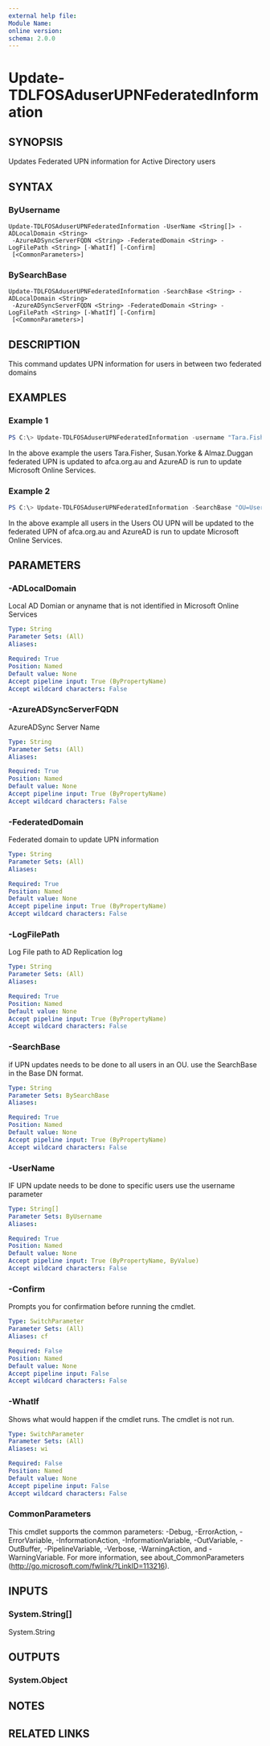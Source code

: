 ```yaml
---
external help file:
Module Name:
online version:
schema: 2.0.0
---
```


# Update-TDLFOSAduserUPNFederatedInformation

## SYNOPSIS
Updates Federated UPN information for Active Directory users

## SYNTAX

### ByUsername
```
Update-TDLFOSAduserUPNFederatedInformation -UserName <String[]> -ADLocalDomain <String>
 -AzureADSyncServerFQDN <String> -FederatedDomain <String> -LogFilePath <String> [-WhatIf] [-Confirm]
 [<CommonParameters>]
```

### BySearchBase
```
Update-TDLFOSAduserUPNFederatedInformation -SearchBase <String> -ADLocalDomain <String>
 -AzureADSyncServerFQDN <String> -FederatedDomain <String> -LogFilePath <String> [-WhatIf] [-Confirm]
 [<CommonParameters>]
```

## DESCRIPTION
This command updates UPN information for users in between two federated domains

## EXAMPLES

### Example 1
```powershell
PS C:\> Update-TDLFOSAduserUPNFederatedInformation -username "Tara.Fisher", "Susan.Yorke", "Almaz.Duggan" -ADLocalDomain 'abio2018.org.au' -FederatedDomain 'afca.org.au' -AzureADSyncServerFQDN "FOSAUMELDC01.ABIO.org.au" -LogFilePath C:\Scripts -Verbose 
```

In the above example the users Tara.Fisher, Susan.Yorke & Almaz.Duggan federated UPN is updated
to afca.org.au and AzureAD is run to update Microsoft Online Services.

### Example 2
```powershell
PS C:\> Update-TDLFOSAduserUPNFederatedInformation -SearchBase "OU=Users,OU=SyncedUsers,DC=ABIO,DC=Org,DC=AU" -ADLocalDomain 'ABIO22.org.au' -FederatedDomain 'afca.org.au' -AzureADSyncServerFQDN "FOSAUMELDC01.ABIO.org.au" -LogFilePath C:\Scripts -Verbose -WhatIf
```

In the above example all users in the Users OU UPN will be updated to the federated UPN of  afca.org.au and AzureAD is run to update Microsoft Online Services.

## PARAMETERS

### -ADLocalDomain
Local AD Domian or anyname that is not identified in Microsoft Online Services

```yaml
Type: String
Parameter Sets: (All)
Aliases:

Required: True
Position: Named
Default value: None
Accept pipeline input: True (ByPropertyName)
Accept wildcard characters: False
```

### -AzureADSyncServerFQDN
AzureADSync Server Name
```yaml
Type: String
Parameter Sets: (All)
Aliases:

Required: True
Position: Named
Default value: None
Accept pipeline input: True (ByPropertyName)
Accept wildcard characters: False
```

### -FederatedDomain
Federated domain to update UPN information 

```yaml
Type: String
Parameter Sets: (All)
Aliases:

Required: True
Position: Named
Default value: None
Accept pipeline input: True (ByPropertyName)
Accept wildcard characters: False
```

### -LogFilePath
Log File path to AD Replication log
```yaml
Type: String
Parameter Sets: (All)
Aliases:

Required: True
Position: Named
Default value: None
Accept pipeline input: True (ByPropertyName)
Accept wildcard characters: False
```

### -SearchBase
if UPN updates needs to be done to all users in an OU. use the SearchBase
in the Base DN format.

```yaml
Type: String
Parameter Sets: BySearchBase
Aliases:

Required: True
Position: Named
Default value: None
Accept pipeline input: True (ByPropertyName)
Accept wildcard characters: False
```

### -UserName
IF UPN update needs to be done to specific users use the username parameter

```yaml
Type: String[]
Parameter Sets: ByUsername
Aliases:

Required: True
Position: Named
Default value: None
Accept pipeline input: True (ByPropertyName, ByValue)
Accept wildcard characters: False
```

### -Confirm
Prompts you for confirmation before running the cmdlet.

```yaml
Type: SwitchParameter
Parameter Sets: (All)
Aliases: cf

Required: False
Position: Named
Default value: None
Accept pipeline input: False
Accept wildcard characters: False
```

### -WhatIf
Shows what would happen if the cmdlet runs.
The cmdlet is not run.

```yaml
Type: SwitchParameter
Parameter Sets: (All)
Aliases: wi

Required: False
Position: Named
Default value: None
Accept pipeline input: False
Accept wildcard characters: False
```

### CommonParameters
This cmdlet supports the common parameters: -Debug, -ErrorAction, -ErrorVariable, -InformationAction, -InformationVariable, -OutVariable, -OutBuffer, -PipelineVariable, -Verbose, -WarningAction, and -WarningVariable.
For more information, see about_CommonParameters (http://go.microsoft.com/fwlink/?LinkID=113216).

## INPUTS

### System.String[]
System.String


## OUTPUTS

### System.Object

## NOTES

## RELATED LINKS
